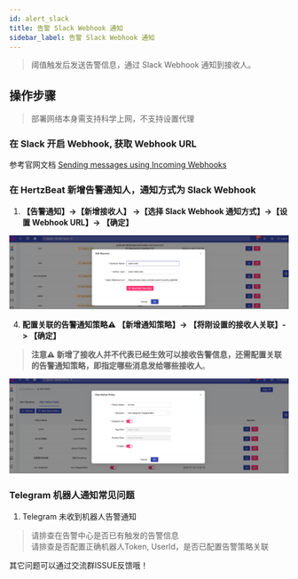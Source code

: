 ```yaml
---
id: alert_slack  
title: 告警 Slack Webhook 通知      
sidebar_label: 告警 Slack Webhook 通知      
---
```


> 阈值触发后发送告警信息，通过 Slack Webhook 通知到接收人。      

## 操作步骤   

> 部署网络本身需支持科学上网，不支持设置代理 

### 在 Slack 开启 Webhook, 获取 Webhook URL  

参考官网文档 [Sending messages using Incoming Webhooks](https://api.slack.com/messaging/webhooks)    

### 在 HertzBeat 新增告警通知人，通知方式为 Slack Webhook   

1. **【告警通知】->【新增接收人】 ->【选择 Slack Webhook 通知方式】->【设置 Webhook URL】-> 【确定】**

![email](/img/docs/help/slack-bot-1.png)

4. **配置关联的告警通知策略⚠️ 【新增通知策略】-> 【将刚设置的接收人关联】-> 【确定】**  

> **注意⚠️ 新增了接收人并不代表已经生效可以接收告警信息，还需配置关联的告警通知策略，即指定哪些消息发给哪些接收人**。   

![email](/img/docs/help/alert-notice-policy.png)    


### Telegram 机器人通知常见问题   

1. Telegram 未收到机器人告警通知  

> 请排查在告警中心是否已有触发的告警信息   
> 请排查是否配置正确机器人Token, UserId，是否已配置告警策略关联   

其它问题可以通过交流群ISSUE反馈哦！  
